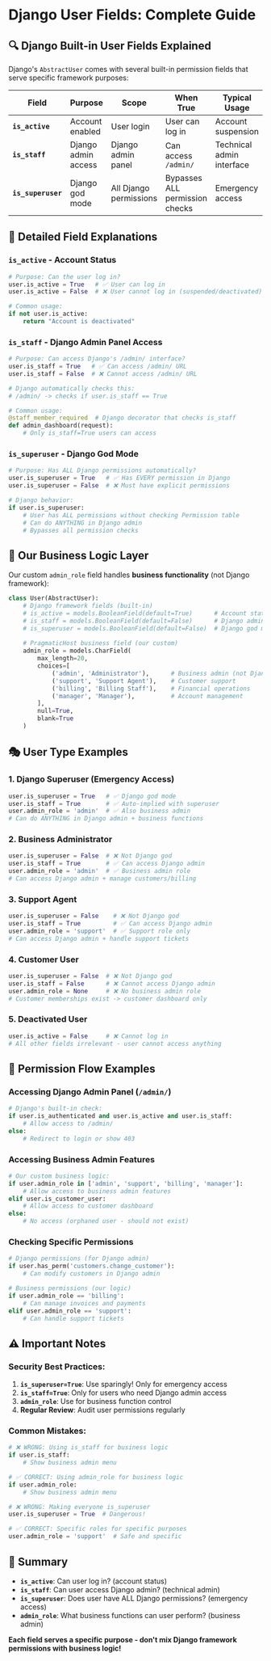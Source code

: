 # Django User Fields: Complete Guide

## **🔍 Django Built-in User Fields Explained**

Django's `AbstractUser` comes with several built-in permission fields that serve specific framework purposes:

| Field | Purpose | Scope | When True | Typical Usage |
|-------|---------|-------|-----------|---------------|
| **`is_active`** | Account enabled | User login | User can log in | Account suspension |
| **`is_staff`** | Django admin access | Django admin panel | Can access `/admin/` | Technical admin interface |
| **`is_superuser`** | Django god mode | All Django permissions | Bypasses ALL permission checks | Emergency access |

## **🎯 Detailed Field Explanations**

### **`is_active` - Account Status**
```python
# Purpose: Can the user log in?
user.is_active = True   # ✅ User can log in
user.is_active = False  # ❌ User cannot log in (suspended/deactivated)

# Common usage:
if not user.is_active:
    return "Account is deactivated"
```

### **`is_staff` - Django Admin Panel Access**
```python
# Purpose: Can access Django's /admin/ interface?
user.is_staff = True   # ✅ Can access /admin/ URL
user.is_staff = False  # ❌ Cannot access /admin/ URL

# Django automatically checks this:
# /admin/ -> checks if user.is_staff == True

# Common usage:
@staff_member_required  # Django decorator that checks is_staff
def admin_dashboard(request):
    # Only is_staff=True users can access
```

### **`is_superuser` - Django God Mode**
```python
# Purpose: Has ALL Django permissions automatically?
user.is_superuser = True   # ✅ Has EVERY permission in Django
user.is_superuser = False  # ❌ Must have explicit permissions

# Django behavior:
if user.is_superuser:
    # User has ALL permissions without checking Permission table
    # Can do ANYTHING in Django admin
    # Bypasses all permission checks
```

## **🏢 Our Business Logic Layer**

Our custom `admin_role` field handles **business functionality** (not Django framework):

```python
class User(AbstractUser):
    # Django framework fields (built-in)
    # is_active = models.BooleanField(default=True)      # Account status
    # is_staff = models.BooleanField(default=False)      # Django admin access  
    # is_superuser = models.BooleanField(default=False)  # Django god mode
    
    # PragmaticHost business field (our custom)
    admin_role = models.CharField(
        max_length=20,
        choices=[
            ('admin', 'Administrator'),      # Business admin (not Django admin)
            ('support', 'Support Agent'),    # Customer support
            ('billing', 'Billing Staff'),    # Financial operations
            ('manager', 'Manager'),          # Account management
        ],
        null=True,
        blank=True
    )
```

## **🎭 User Type Examples**

### **1. Django Superuser (Emergency Access)**
```python
user.is_superuser = True   # ✅ Django god mode
user.is_staff = True       # ✅ Auto-implied with superuser
user.admin_role = 'admin'  # ✅ Also business admin
# Can do ANYTHING in Django admin + business functions
```

### **2. Business Administrator**
```python
user.is_superuser = False  # ❌ Not Django god
user.is_staff = True       # ✅ Can access Django admin  
user.admin_role = 'admin'  # ✅ Business admin role
# Can access Django admin + manage customers/billing
```

### **3. Support Agent**
```python
user.is_superuser = False    # ❌ Not Django god
user.is_staff = True         # ✅ Can access Django admin
user.admin_role = 'support'  # ✅ Support role only
# Can access Django admin + handle support tickets
```

### **4. Customer User**
```python
user.is_superuser = False  # ❌ Not Django god
user.is_staff = False      # ❌ Cannot access Django admin
user.admin_role = None     # ❌ No business admin role
# Customer memberships exist -> customer dashboard only
```

### **5. Deactivated User**
```python
user.is_active = False     # ❌ Cannot log in
# All other fields irrelevant - user cannot access anything
```

## **🚦 Permission Flow Examples**

### **Accessing Django Admin Panel (`/admin/`)**
```python
# Django's built-in check:
if user.is_authenticated and user.is_active and user.is_staff:
    # Allow access to /admin/
else:
    # Redirect to login or show 403
```

### **Accessing Business Admin Features**
```python
# Our custom business logic:
if user.admin_role in ['admin', 'support', 'billing', 'manager']:
    # Allow access to business admin features
elif user.is_customer_user:
    # Allow access to customer dashboard
else:
    # No access (orphaned user - should not exist)
```

### **Checking Specific Permissions**
```python
# Django permissions (for Django admin)
if user.has_perm('customers.change_customer'):
    # Can modify customers in Django admin

# Business permissions (our logic)
if user.admin_role == 'billing':
    # Can manage invoices and payments
elif user.admin_role == 'support':
    # Can handle support tickets
```

## **⚠️ Important Notes**

### **Security Best Practices:**
1. **`is_superuser=True`**: Use sparingly! Only for emergency access
2. **`is_staff=True`**: Only for users who need Django admin access
3. **`admin_role`**: Use for business function control
4. **Regular Review**: Audit user permissions regularly

### **Common Mistakes:**
```python
# ❌ WRONG: Using is_staff for business logic
if user.is_staff:
    # Show business admin menu

# ✅ CORRECT: Using admin_role for business logic  
if user.admin_role:
    # Show business admin menu

# ❌ WRONG: Making everyone is_superuser
user.is_superuser = True  # Dangerous!

# ✅ CORRECT: Specific roles for specific purposes
user.admin_role = 'support'  # Safe and specific
```

## **🎯 Summary**

- **`is_active`**: Can user log in? (account status)
- **`is_staff`**: Can user access Django admin? (technical admin)
- **`is_superuser`**: Does user have ALL Django permissions? (emergency access)
- **`admin_role`**: What business functions can user perform? (business admin)

**Each field serves a specific purpose - don't mix Django framework permissions with business logic!**

